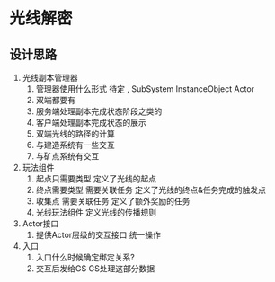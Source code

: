 # 光线解密

## 设计思路
1. 光线副本管理器
   1. 管理器使用什么形式 待定 , SubSystem  InstanceObject Actor
   2. 双端都要有
   3. 服务端处理副本完成状态阶段之类的
   4. 客户端处理副本完成状态的展示
   5. 双端光线的路径的计算
   6. 与建造系统有一些交互
   7. 与矿点系统有交互
2. 玩法组件
   1. 起点只需要类型 定义了光线的起点
   2. 终点需要类型 需要关联任务 定义了光线的终点&任务完成的触发点
   3. 收集点 需要关联任务  定义了额外奖励的任务
   4. 光线玩法组件 定义光线的传播规则
3. Actor接口
   1. 提供Actor层级的交互接口 统一操作
4. 入口
   1.  入口什么时候确定绑定关系?
   2. 交互后发给GS GS处理这部分数据